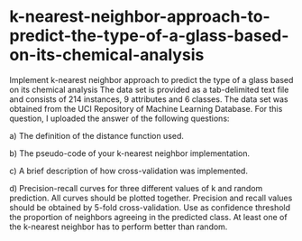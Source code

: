 # k-nearest-neighbor-approach-to-predict-the-type-of-a-glass-based-on-its-chemical-analysis
Implement k-nearest neighbor approach to predict the type of a glass based on its chemical analysis
The data set is provided as a tab-delimited text file and consists of 214 instances, 9 attributes and 6 classes. The data set was obtained from the UCI Repository of Machine Learning Database. 
For this question, I uploaded the answer of the following questions:

a) The definition of the distance function used.

b) The pseudo-code of your k-nearest neighbor implementation.

c) A brief description of how cross-validation was implemented.

d) Precision-recall curves for three different values of k and random prediction. All curves should be plotted together. Precision and recall values should be obtained by 5-fold cross-validation. Use as confidence threshold the proportion of neighbors agreeing in the predicted class. At least one of the k-nearest neighbor has to perform better than random.

